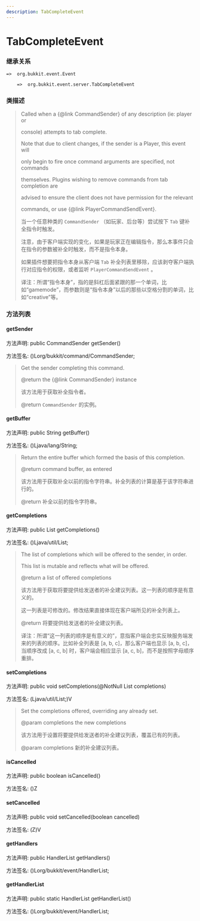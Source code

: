```yaml
---
description: TabCompleteEvent
---
```


# TabCompleteEvent

### 继承关系

    =>  org.bukkit.event.Event

        =>  org.bukkit.event.server.TabCompleteEvent

### 类描述

> Called when a {@link CommandSender} of any description (ie: player or
>
> console) attempts to tab complete.
>
> Note that due to client changes, if the sender is a Player, this event will
>
> only begin to fire once command arguments are specified, not commands
>
> themselves. Plugins wishing to remove commands from tab completion are
>
> advised to ensure the client does not have permission for the relevant
>
> commands, or use {@link PlayerCommandSendEvent}.
>
>
> 
> 当一个任意种类的 `CommandSender` （如玩家、后台等）尝试按下 `Tab` 键补全指令时触发。
>
> 注意，由于客户端实现的变化，如果是玩家正在编辑指令，那么本事件只会在指令的参数被补全时触发，而不是指令本身。
>
> 如果插件想要把指令本身从客户端 `Tab` 补全列表里移除，应该剥夺客户端执行对应指令的权限，或者监听 `PlayerCommandSendEvent` 。
>
>
> 
> 译注：所谓“指令本身”，指的是斜杠后面紧跟的那一个单词，比如“gamemode”，而参数则是“指令本身”以后的那些以空格分割的单词，比如“creative”等。

### 方法列表

#### getSender

方法声明: public CommandSender getSender()

方法签名: ()Lorg/bukkit/command/CommandSender;

> Get the sender completing this command.
>
> @return the {@link CommandSender} instance
>
>
> 
> 该方法用于获取补全指令者。
>
> @return `CommandSender` 的实例。

#### getBuffer

方法声明: public String getBuffer()

方法签名: ()Ljava/lang/String;

> Return the entire buffer which formed the basis of this completion.
>
> @return command buffer, as entered
>
>
> 
> 该方法用于获取补全以前的指令字符串。补全列表的计算是基于该字符串进行的。
>
> @return 补全以前的指令字符串。

#### getCompletions

方法声明: public List<String> getCompletions()

方法签名: ()Ljava/util/List;

> The list of completions which will be offered to the sender, in order.
>
> This list is mutable and reflects what will be offered.
>
> @return a list of offered completions
>
>
> 
> 该方法用于获取将要提供给发送者的补全建议列表。这一列表的顺序是有意义的。
>
> 这一列表是可修改的。修改结果直接体现在客户端所见的补全列表上。
>
> @return 将要提供给发送者的补全建议列表。
>
>
> 
> 译注：所谓“这一列表的顺序是有意义的”，意指客户端会忠实反映服务端发来的列表的顺序。比如补全列表是 [a, b, c]，那么客户端也显示 [a, b, c]，当顺序改成 [a, c, b] 时，客户端会相应显示 [a, c, b]，而不是按照字母顺序重排。

#### setCompletions

方法声明: public void setCompletions(@NotNull List<String> completions)

方法签名: (Ljava/util/List;)V

> Set the completions offered, overriding any already set.
>
> @param completions the new completions
>
>
> 
> 该方法用于设置将要提供给发送者的补全建议列表，覆盖已有的列表。
>
> @param completions 新的补全建议列表。

#### isCancelled

方法声明: public boolean isCancelled()

方法签名: ()Z

#### setCancelled

方法声明: public void setCancelled(boolean cancelled)

方法签名: (Z)V

#### getHandlers

方法声明: public HandlerList getHandlers()

方法签名: ()Lorg/bukkit/event/HandlerList;

#### getHandlerList

方法声明: public static HandlerList getHandlerList()

方法签名: ()Lorg/bukkit/event/HandlerList;